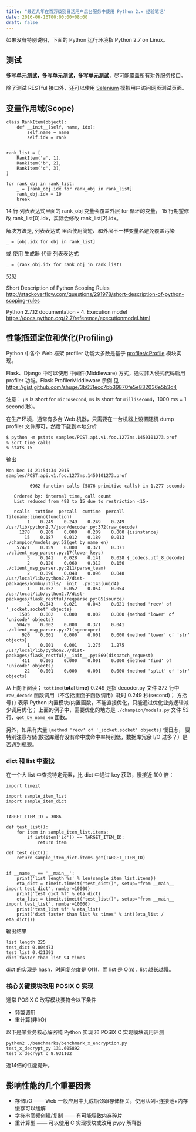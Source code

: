 ```yaml
---
title: "最近几年在百万级别日活用户后台服务中使用 Python 2.x 经验笔记"
date: 2016-06-16T00:00:00+08:00
draft: false
---
```


<!--more-->

如果没有特别说明，下面的 Python 运行环境指 Python 2.7 on Linux。

## 测试

**多写单元测试，多写单元测试，多写单元测试**，尽可能覆盖所有对外服务接口。

除了测试 RESTful 接口外，还可以使用 [Selenium](http://docs.seleniumhq.org) 模拟用户访问网页测试页面。


## 变量作用域(Scope)


    class RankItem(object):
        def __init__(self, name, idx):
            self.name = name
            self.idx = rank


    rank_list = [
        RankItem('a', 1),
        RankItem('b', 2),
        RankItem('c', 3),
    ]

    for rank_obj in rank_list:
        _ = [rank_obj.idx for rank_obj in rank_list]
        rank_obj.idx = 10
        break

14 行 列表表达式里面的 rank_obj 变量会覆盖外层 for 循环的变量，
15 行期望修改 rank_list[0].idx，实际会修改 rank_list[2].idx。

解决方法是, 列表表达式 里面使用简短、和外层不一样变量名避免覆盖污染

    _ = [obj.idx for obj in rank_list]

或 使用 生成器 代替 列表表达式

    _ = (rank_obj.idx for rank_obj in rank_list)


另见

Short Description of Python Scoping Rules
http://stackoverflow.com/questions/291978/short-description-of-python-scoping-rules

Python 2.7.12 documentation - 4. Execution model
https://docs.python.org/2.7/reference/executionmodel.html


## 性能瓶颈定位和优化(Profiling)

Python 中各个 Web 框架 profiler 功能大多数是基于 [profiler/cProfile](https://docs.python.org/2/library/profile.html) 模块实现。

Flask、Django 中可以使用 中间件(Middleware) 方式，通过非入侵式代码启用 profiler 功能。Flask ProfilerMiddleware 示例 见
https://gist.github.com/shuge/3b651ecc7bb39870fe5e832036e5b3d4

注意： `µs` is short for `microsecond`, `ms` is short for `millisecond`，1000 ms = 1 second(秒)。

在生产环境，通常有多台 Web 机器，只需要在一台机器上设置随机 dump profiler 文件即可，然后下载到本地分析

    $ python -m pstats samples/POST.api.v1.foo.1277ms.1450101273.prof
    % sort time calls
    % stats 15

输出

    Mon Dec 14 21:54:34 2015    samples/POST.api.v1.foo.1277ms.1450101273.prof

             6962 function calls (5876 primitive calls) in 1.277 seconds

       Ordered by: internal time, call count
       List reduced from 492 to 15 due to restriction <15>

       ncalls  tottime  percall  cumtime  percall filename:lineno(function)
            1    0.249    0.249    0.249    0.249 /usr/lib/python2.7/json/decoder.py:372(raw_decode)
         1278    0.209    0.000    0.209    0.000 {isinstance}
           15    0.187    0.012    0.189    0.013 ./champion/models.py:52(get_by_name_en)
        574/1    0.159    0.000    0.371    0.371 ./client_msg_parser.py:17(lower_keys)
            5    0.141    0.028    0.141    0.028 {_codecs.utf_8_decode}
            2    0.120    0.060    0.312    0.156 ./client_msg_parser.py:211(parse_team)
            2    0.096    0.048    0.096    0.048 /usr/local/lib/python2.7/dist-packages/kombu/utils/__init__.py:143(uuid4)
            1    0.052    0.052    0.054    0.054 /usr/local/lib/python2.7/dist-packages/flask_restful/reqparse.py:85(source)
            2    0.043    0.021    0.043    0.021 {method 'recv' of '_socket.socket' objects}
         1505    0.002    0.000    0.002    0.000 {method 'lower' of 'unicode' objects}
        504/9    0.002    0.000    0.371    0.041 ./client_msg_parser.py:21(<genexpr>)
          920    0.001    0.000    0.001    0.000 {method 'lower' of 'str' objects}
            1    0.001    0.001    1.275    1.275 /usr/local/lib/python2.7/dist-packages/flask_restful/__init__.py:569(dispatch_request)
          411    0.001    0.000    0.001    0.000 {method 'find' of 'unicode' objects}
           22    0.001    0.000    0.001    0.000 {method 'split' of 'str' objects}

从上向下阅读；
`tottime`(**tot**al **time**) 0.249 是指 decoder.py 文件 372 行中 `raw_decode` 函数调用（不包括里面子函数调用）耗时 0.249 秒(second)；
方括号`{}` 表示 Python 内置模块/内置函数，不能直接优化，只能通过优化业务逻辑减少调用优化；
上面的例子中，需要优化的地方是 `./champion/models.py` 文件 52 行，`get_by_name_en` 函数。

另外，如果有大量 `{method 'recv' of '_socket.socket' objects}` 慢日志，
要特别注意存储(数据库缓存没有命中或命中率特别低，数据库冗余 I/O 过多？）是否遇到瓶颈。


### dict 和 list 中查找

在一个大 list 中查找特定元素，比 dict 中通过 key 获取，慢接近 100 倍：

    import timeit

    import sample_item_list
    import sample_item_dict


    TARGET_ITEM_ID = 3086

    def test_list():
        for item in sample_item_list.items:
            if int(item['id']) == TARGET_ITEM_ID:
                return item

    def test_dict():
        return sample_item_dict.items.get(TARGET_ITEM_ID)


    if __name__ == '__main__':
        print('list length %s' % len(sample_item_list.items))
        eta_dict = timeit.timeit("test_dict()", setup="from __main__ import test_dict", number=10000)
        print('test_dict %f' % eta_dict)
        eta_list = timeit.timeit("test_list()", setup="from __main__ import test_list", number=10000)
        print('test_list %f' % eta_list)
        print('dict faster than list %s times' % int((eta_list / eta_dict)))

输出结果

    list length 225
    test_dict 0.004473
    test_list 0.421391
    dict faster than list 94 times


dict 的实现是 hash，时间复杂度是 O(1)，而 list 是 O(n)，list 越长越慢。

### 核心关键模块改用 POSIX C 实现

通常 POSIX C 改写模块要符合以下条件

 - 频繁调用
 - 重计算(非I/O)


以下是某业务核心解密纯 Python 实现 和 POSIX C 实现模块调用评测

    python2 ./benchmarks/benchmark_x_encryption.py
    test_x_decrypt_py 131.605892
    test_x_decrypt_c 8.931102

近14倍的性能提升。


## 影响性能的几个重要因素

 - 存储I/O —— Web 一般应用中九成瓶颈跟存储相关，使用队列+连接池+内存缓存可以缓解
 - 字符串高频创建/复制 —— 有可能导致内存碎片
 - 重计算型 —— 可以使用 C 实现模块或改用 pypy 解释器
